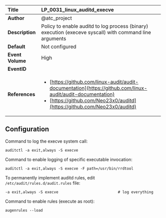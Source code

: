 | Title            | LP_0031_linux_auditd_execve                                                                     |
|:-----------------|:--------------------------------------------------------------------------------|
| **Author**       | @atc_project                                                                      |
| **Description**  | Policy to enable auditd to log process (binary) execution (execeve syscall)  with command line arguments                                                               |
| **Default**      | Not configured                                                                   |
| **Event Volume** | High                                                                    |
| **EventID**      | <ul></ul>         |
| **References**   | <ul><li>[https://github.com/linux-audit/audit-documentation](https://github.com/linux-audit/audit-documentation)</li><li>[https://github.com/Neo23x0/auditd](https://github.com/Neo23x0/auditd)</li></ul> |



## Configuration

Command to log the execve system call:

```
auditctl -a exit,always -S execve
```

Command to enable logging of specific executable invocation:

```
auditctl -a exit,always -S execve -F path=/usr/bin/rrdtool
```

To permanently implement auditd rules, edit `/etc/audit/rules.d/audit.rules` file:

```
-a exit,always -S execve                           # log everything
```

Command to enable rules (execute as root):

```
augenrules --load
```


